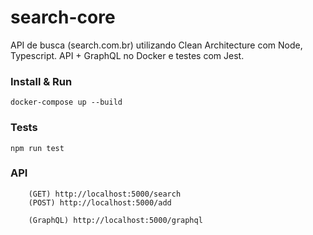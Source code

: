 # search-core
API de busca (search.com.br) utilizando Clean Architecture com Node, Typescript. API + GraphQL no Docker e testes com Jest.

### Install & Run
```
docker-compose up --build
```
### Tests
```
npm run test
```
### API
```
    (GET) http://localhost:5000/search
    (POST) http://localhost:5000/add

    (GraphQL) http://localhost:5000/graphql
```
